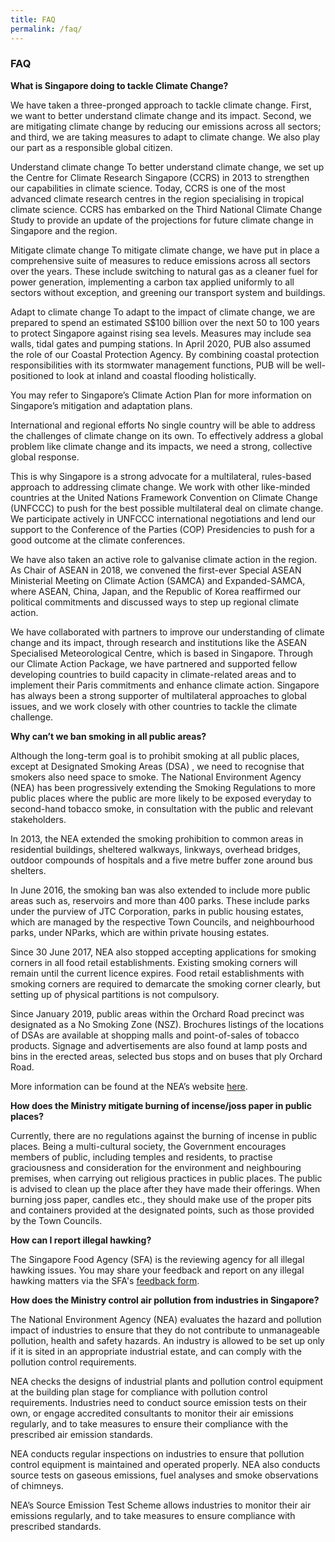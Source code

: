 ```yaml
---
title: FAQ
permalink: /faq/
---
```


### **FAQ**

**What is Singapore doing to tackle Climate Change?**
	
We have taken a three-pronged approach to tackle climate change. First, we want to better understand climate change and its impact. Second, we are mitigating climate change by reducing our emissions across all sectors; and third, we are taking measures to adapt to climate change. We also play our part as a responsible global citizen.

Understand climate change
To better understand climate change, we set up the Centre for Climate Research Singapore (CCRS) in 2013 to strengthen our capabilities in climate science. Today, CCRS is one of the most advanced climate research centres in the region specialising in tropical climate science. CCRS has embarked on the Third National Climate Change Study to provide an update of the projections for future climate change in Singapore and the region. 

Mitigate climate change
To mitigate climate change, we have put in place a comprehensive suite of measures to reduce emissions across all sectors over the years. These include switching to natural gas as a cleaner fuel for power generation, implementing a carbon tax applied uniformly to all sectors without exception, and greening our transport system and buildings.

Adapt to climate change
To adapt to the impact of climate change, we are prepared to spend an estimated S$100 billion over the next 50 to 100 years to protect Singapore against rising sea levels. Measures may include sea walls, tidal gates and pumping stations. In April 2020, PUB also assumed the role of our Coastal Protection Agency. By combining coastal protection responsibilities with its stormwater management functions, PUB will be well-positioned to look at inland and coastal flooding holistically.

You may refer to Singapore’s Climate Action Plan  for more information on Singapore’s mitigation and adaptation plans.

International and regional efforts
No single country will be able to address the challenges of climate change on its own. To effectively address a global problem like climate change and its impacts, we need a strong, collective global response.

This is why Singapore is a strong advocate for a multilateral, rules-based approach to addressing climate change. We work with other like-minded countries at the United Nations Framework Convention on Climate Change (UNFCCC) to push for the best possible multilateral deal on climate change. We participate actively in UNFCCC international negotiations and lend our support to the Conference of the Parties (COP) Presidencies to push for a good outcome at the climate conferences.

We have also taken an active role to galvanise climate action in the region. As Chair of ASEAN in 2018, we convened the first-ever Special ASEAN Ministerial Meeting on Climate Action (SAMCA) and Expanded-SAMCA, where ASEAN, China, Japan, and the Republic of Korea reaffirmed our political commitments and discussed ways to step up regional climate action.

We have collaborated with partners to improve our understanding of climate change and its impact, through research and institutions like the ASEAN Specialised Meteorological Centre, which is based in Singapore. Through our Climate Action Package, we have partnered and supported fellow developing countries to build capacity in climate-related areas and to implement their Paris commitments and enhance climate action. Singapore has always been a strong supporter of multilateral approaches to global issues, and we work closely with other countries to tackle the climate challenge.



**Why can’t we ban smoking in all public areas?** 

Although the long-term goal is to prohibit smoking at all public places, except at Designated Smoking Areas (DSA) , we need to recognise that smokers also need space to smoke. The National Environment Agency (NEA) has been progressively extending the Smoking Regulations to more public places where the public are more likely to be exposed everyday to second-hand tobacco smoke, in consultation with the public and relevant stakeholders.

In 2013, the NEA extended the smoking prohibition to common areas in residential buildings, sheltered walkways, linkways, overhead bridges, outdoor compounds of hospitals and a five metre buffer zone around bus shelters.

In June 2016, the smoking ban was also extended to include more public areas such as, reservoirs and more than 400 parks. These include parks under the purview of JTC Corporation, parks in public housing estates, which are managed by the respective Town Councils, and neighbourhood parks, under NParks, which are within private housing estates.

Since 30 June 2017, NEA also stopped accepting applications for smoking corners in all food retail establishments. Existing smoking corners will remain until the current licence expires. Food retail establishments with smoking corners are required to demarcate the smoking corner clearly, but setting up of physical partitions is not compulsory.

Since January 2019, public areas within the Orchard Road precinct was designated as a No Smoking Zone (NSZ). Brochures listings of the locations of DSAs are available at shopping malls and point-of-sales of tobacco products. Signage and advertisements are also found at lamp posts and bins in the erected areas, selected bus stops and on buses that ply Orchard Road.

More information can be found at the NEA’s website [here](https://www.nea.gov.sg/our-services/smoking-prohibition/smoking-prohibition-extension). 


	
**How does the Ministry mitigate burning of incense/joss paper in public places?**

Currently, there are no regulations against the burning of incense in public places. Being a multi-cultural society, the Government encourages members of public, including temples and residents, to practise graciousness and consideration for the environment and neighbouring premises, when carrying out religious practices in public places. The public is advised to clean up the place after they have made their offerings. When burning joss paper, candles etc., they should make use of the proper pits and containers provided at the designated points, such as those provided by the Town Councils. 


  
**How can I report illegal hawking?**

The Singapore Food Agency (SFA) is the reviewing agency for all illegal hawking issues. You may share your feedback and report on any illegal hawking matters via the SFA's [feedback form](https://www.sfa.gov.sg/feedback).



**How does the Ministry control air pollution from industries in Singapore?**

The National Environment Agency (NEA) evaluates the hazard and pollution impact of industries to ensure that they do not contribute to unmanageable pollution, health and safety hazards. An industry is allowed to be set up only if it is sited in an appropriate industrial estate, and can comply with the pollution control requirements.

NEA checks the designs of industrial plants and pollution control equipment at the building plan stage for compliance with pollution control requirements. Industries need to conduct source emission tests on their own, or engage accredited consultants to monitor their air emissions regularly, and to take measures to ensure their compliance with the prescribed air emission standards.

NEA conducts regular inspections on industries to ensure that pollution control equipment is maintained and operated properly. NEA also conducts source tests on gaseous emissions, fuel analyses and smoke observations of chimneys. 

NEA’s Source Emission Test Scheme allows industries to monitor their air emissions regularly, and to take measures to ensure compliance with prescribed standards.
